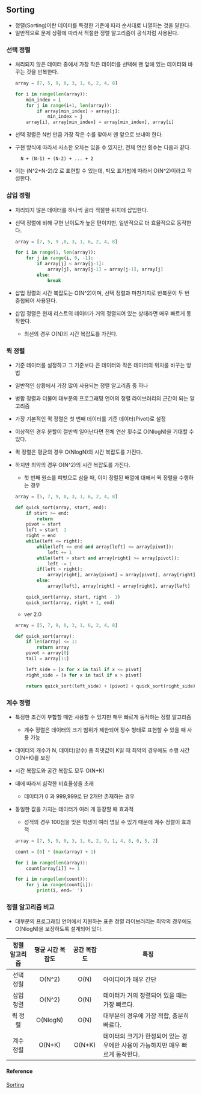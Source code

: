 ## Sorting

- 정렬(Sorting)이란 데이터를 특정한 기준에 따라 순서대로 나열하는 것을 말한다.
- 일반적으로 문제 상황에 따라서 적절한 정렬 알고리즘이 공식처럼 사용된다.


### 선택 정렬

- 처리되지 않은 데이터 중에서 가장 작은 데이터를 선택해 맨 앞에 있는 데이터와 바꾸는 것을 반복한다.
	
	``` python
	array = [7, 5, 9, 0, 3, 1, 6, 2, 4, 8]

	for i in range(len(array)):
		min_index = i
		for j in range(i+1, len(array)):
			if array[min_index] > array[j]:
				min_index = j
		array[i], array[min_index] = array[min_index], array[i]
	```

- 선택 정렬은 N번 만큼 가장 작은 수를 찾아서 맨 앞으로 보내야 한다.
- 구현 방식에 따라서 사소한 오차는 있을 수 있지만, 전체 연산 횟수는 다음과 같다.

        N + (N-1) + (N-2) + ... + 2

- 이는 (N^2+N-2)/2 로 표현할 수 있는데, 빅오 표기법에 따라서 O(N^2)이라고 작성한다.


### 삽입 정렬

- 처리되지 않은 데이터를 하나씩 골라 적절한 위치에 삽입한다.
- 선택 정렬에 비해 구현 난이도가 높은 편이지만, 일반적으로 더 효율적으로 동작한다.

	``` python
	array = [7, 5, 9 ,0, 3, 1, 6, 2, 4, 8]

	for i in range(1, len(array)):
		for j in range(i, 0, -1):
			if array[j] < array[j-1]:
				array[j], array[j-1] = array[j-1], array[j]
			else:
				break
	```

- 삽입 정렬의 시간 복잡도는 O(N^2)이며, 선택 정렬과 마찬가지로 반복문이 두 번 중첩되어 사용된다.
- 삽입 정렬은 현재 리스트의 데이터가 거의 정렬되어 있는 상태라면 매우 빠르게 동작한다.
	- 최선의 경우 O(N)의 시간 복잡도를 가진다.


### 퀵 정렬

- 기준 데이터를 설정하고 그 기준보다 큰 데이터와 작은 데이터의 위치를 바꾸는 방법
- 일반적인 상황에서 가장 많이 사용되는 정렬 알고리즘 중 하나
- 병합 정렬과 더불어 대부분의 프로그래밍 언어의 정렬 라이브러리의 근간이 되는 알고리즘
- 가장 기본적인 퀵 정렬은 첫 번째 데이터를 기준 데이터(Pivot)로 설정
- 이상적인 경우 분할이 절반씩 일어난다면 전체 연산 횟수로 O(NlogN)을 기대할 수 있다.
- 퀵 정렬은 평균의 경우 O(NlogN)의 시간 복잡도를 가진다.
- 하지만 최악의 경우 O(N^2)의 시간 복잡도를 가진다.
	- 첫 번째 원소를 피벗으로 삼을 때, 이미 정렬된 배열에 대해서 퀵 정렬을 수행하는 경우

	``` python
	array = [5, 7, 9, 0, 3, 1, 6, 2, 4, 8]

	def quick_sort(array, start, end):
		if start >= end:
			return
		pivot = start
		left = start  1
		right = end
		while(left <= right):
			while(left <= end and array[left] <= array[pivot]):
				left += 1
			while(left > start and array[right] >= array[pivot]):
				left -= 1
			if(left > right):
				array[right], array[pivot] = array[pivot], array[right]
			else:
				array[left], array[right] = array[right], array[left]

		quick_sort(array, start, right - 1)
		quick_sort(array, right + 1, end)
	```
	- ver 2.0
	``` python
	array = [5, 7, 9, 0, 3, 1, 6, 2, 4, 8]

	def quick_sort(array):
		if len(array) <= 1:
			return array
		pivot = array[0]
		tail = array[1:]

		left_side = [x for x in tail if x <= pivot]
		right_side = [x for x in tail if x > pivot]

		return quick_sort(left_side) + [pivot] + quick_sort(right_side)
	```


### 계수 정렬

- 특정한 조건이 부합할 때만 사용할 수 있지만 매우 빠르게 동작하는 정렬 알고리즘
	- 계수 정렬은 데이터의 크기 범위가 제한되어 정수 형태로 표현할 수 있을 때 사용 가능
- 데이터의 개수가 N, 데이터(양수) 중 최댓값이 K일 때 최악의 경우에도 수행 시간 O(N+K)를 보장
- 시간 복잡도와 공간 복잡도 모두 O(N+K)
- 때에 따라서 심각한 비효율성을 초래
	- 데이터가 0 과 999,999로 단 2개만 존재하는 경우
- 동일한 값을 가지는 데이터가 여러 개 등장할 때 효과적
	- 성적의 경우 100점을 맞은 학생이 여러 명일 수 있기 때문에 계수 정렬이 효과적


	``` python
	array = [7, 5, 9, 0, 3, 1, 6, 2, 9, 1, 4, 8, 0, 5, 2]

	count = [0] * (max(array) + 1)

	for i in range(len(array)):
		count[array[i]] += 1
	
	for i in range(len(count)):
		for j in range(count[i]):
			print(i, end=' ')
	```


### 정렬 알고리즘 비교

- 대부분의 프로그래밍 언어에서 지원하는 표준 정렬 라이브러리는 최악의 경우에도 O(NlogN)을 보장하도록 설계되어 있다.

|정렬 알고리즘|평균 시간 복잡도|공간 복잡도|특징|
|:---:|:---:|:---:|---|
|선택 정렬|O(N^2)|O(N)|아이디어가 매우 간단|
|삽입 정렬|O(N^2)|O(N)|데이터가 거의 정렬되어 있을 때는 가장 빠르다.|
|퀵 정렬|O(NlogN)|O(N)|대부분의 경우에 가장 적합, 충분히 빠르다.|
|계수 정렬|O(N+K)|O(N+K)|데이터의 크기가 한정되어 있는 경우에만 사용이 가능하지만 매우 빠르게 동작한다.|

	  
#### Reference
[Sorting](https://www.youtube.com/watch?v=KGyK-pNvWos&list=PLRx0vPvlEmdAghTr5mXQxGpHjWqSz0dgC)
